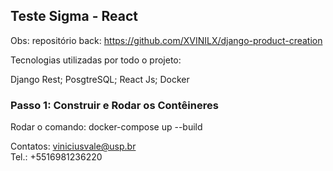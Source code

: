 ## Teste Sigma - React

Obs: repositório back:
https://github.com/XVINILX/django-product-creation

Tecnologias utilizadas por todo o projeto:

Django Rest;
PosgtreSQL;
React Js;
Docker

### Passo 1: Construir e Rodar os Contêineres


Rodar o comando: 
docker-compose up --build

Contatos: viniciusvale@usp.br  
Tel.: +5516981236220